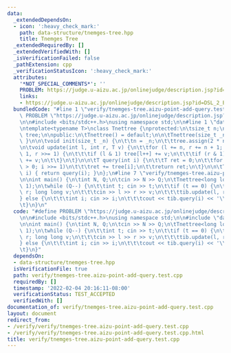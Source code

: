 ```yaml
---
data:
  _extendedDependsOn:
  - icon: ':heavy_check_mark:'
    path: data-structure/tnemges-tree.hpp
    title: Tnemges Tree
  _extendedRequiredBy: []
  _extendedVerifiedWith: []
  _isVerificationFailed: false
  _pathExtension: cpp
  _verificationStatusIcon: ':heavy_check_mark:'
  attributes:
    '*NOT_SPECIAL_COMMENTS*': ''
    PROBLEM: https://judge.u-aizu.ac.jp/onlinejudge/description.jsp?id=DSL_2_E
    links:
    - https://judge.u-aizu.ac.jp/onlinejudge/description.jsp?id=DSL_2_E
  bundledCode: "#line 1 \"verify/tnemges-tree.aizu-point-add-query.test.cpp\"\n#define\
    \ PROBLEM \"https://judge.u-aizu.ac.jp/onlinejudge/description.jsp?id=DSL_2_E\"\
    \n\n#include <bits/stdc++.h>\nusing namespace std;\n\n#line 1 \"data-structure/tnemges-tree.hpp\"\
    \ntemplate<typename T>\nclass Tnettree {\nprotected:\n\tsize_t n;\n\tvector<T>\
    \ tree;\n\npublic:\n\tTnettree() = default;\n\n\tTnettree(size_t _n) { init(_n);\
    \ }\n\n\tvoid init(size_t _n) {\n\t\tn = _n;\n\t\ttree.assign(2 * n, 0);\n\t}\n\
    \n\tvoid update(int l, int r, T v) {\n\t\tfor (l += n, r += n + 1; l < r; l >>=\
    \ 1, r >>= 1) {\n\t\t\tif (l & 1) tree[l++] += v;\n\t\t\tif (r & 1) tree[--r]\
    \ += v;\n\t\t}\n\t}\n\n\tT query(int i) {\n\t\tT ret = 0;\n\t\tfor (i += n; i\
    \ > 0; i >>= 1)\n\t\t\tret += tree[i];\n\t\treturn ret;\n\t}\n\n\tT operator[](int\
    \ i) { return query(i); }\n};\n#line 7 \"verify/tnemges-tree.aizu-point-add-query.test.cpp\"\
    \n\nint main() {\n\tint N, Q;\n\tcin >> N >> Q;\n\tTnettree<long long> tib(N +\
    \ 1);\n\twhile (Q--) {\n\t\tint t; cin >> t;\n\t\tif (t == 0) {\n\t\t\tint l,\
    \ r; long long v;\n\t\t\tcin >> l >> r >> v;\n\t\t\ttib.update(l, r, v);\n\t\t\
    } else {\n\t\t\tint i; cin >> i;\n\t\t\tcout << tib.query(i) << '\\n';\n\t\t}\n\
    \t}\n}\n"
  code: "#define PROBLEM \"https://judge.u-aizu.ac.jp/onlinejudge/description.jsp?id=DSL_2_E\"\
    \n\n#include <bits/stdc++.h>\nusing namespace std;\n\n#include \"data-structure/tnemges-tree.hpp\"\
    \n\nint main() {\n\tint N, Q;\n\tcin >> N >> Q;\n\tTnettree<long long> tib(N +\
    \ 1);\n\twhile (Q--) {\n\t\tint t; cin >> t;\n\t\tif (t == 0) {\n\t\t\tint l,\
    \ r; long long v;\n\t\t\tcin >> l >> r >> v;\n\t\t\ttib.update(l, r, v);\n\t\t\
    } else {\n\t\t\tint i; cin >> i;\n\t\t\tcout << tib.query(i) << '\\n';\n\t\t}\n\
    \t}\n}"
  dependsOn:
  - data-structure/tnemges-tree.hpp
  isVerificationFile: true
  path: verify/tnemges-tree.aizu-point-add-query.test.cpp
  requiredBy: []
  timestamp: '2022-02-04 20:16:11-08:00'
  verificationStatus: TEST_ACCEPTED
  verifiedWith: []
documentation_of: verify/tnemges-tree.aizu-point-add-query.test.cpp
layout: document
redirect_from:
- /verify/verify/tnemges-tree.aizu-point-add-query.test.cpp
- /verify/verify/tnemges-tree.aizu-point-add-query.test.cpp.html
title: verify/tnemges-tree.aizu-point-add-query.test.cpp
---
```

